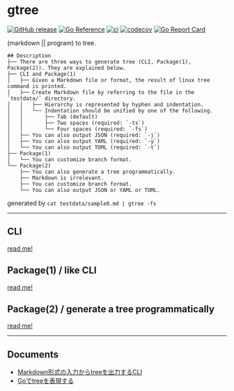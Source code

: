 # gtree

[![GitHub release](https://img.shields.io/github/release/ddddddO/gtree.svg)](https://github.com/ddddddO/gtree/releases) [![Go Reference](https://pkg.go.dev/badge/github.com/ddddddO/gtree/v6.svg)](https://pkg.go.dev/github.com/ddddddO/gtree/v6) [![ci](https://github.com/ddddddO/gtree/actions/workflows/ci.yaml/badge.svg)](https://github.com/ddddddO/gtree/actions/workflows/ci.yaml) [![codecov](https://codecov.io/gh/ddddddO/gtree/branch/master/graph/badge.svg?token=JLGSLF33RH)](https://codecov.io/gh/ddddddO/gtree) [![Go Report Card](https://goreportcard.com/badge/github.com/ddddddO/gtree)](https://goreportcard.com/report/github.com/ddddddO/gtree)

(markdown || program) to tree.

```
## Description
├── There are three ways to generate tree (CLI, Package(1), Package(2)). They are explained below.
├── CLI and Package(1)
│   ├── Given a Markdown file or format, the result of linux tree command is printed.
│   ├── Create Markdown file by referring to the file in the `testdata/` directory.
│   │   ├── Hierarchy is represented by hyphen and indentation.
│   │   └── Indentation should be unified by one of the following.
│   │       ├── Tab (default)
│   │       ├── Two spaces (required: `-ts`)
│   │       └── Four spaces (required: `-fs`)
│   ├── You can also output JSON (required: `-j`)
│   ├── You can also output YAML (required: `-y`)
│   └── You can also output TOML (required: `-t`)
├── Package(1)
│   └── You can customize branch format.
└── Package(2)
    ├── You can also generate a tree programmatically.
    ├── Markdown is irrelevant.
    ├── You can customize branch format.
    └── You can also output JSON or YAML or TOML.
```
generated by `cat testdata/sample0.md | gtree -fs`


---

## CLI
[read me!](https://github.com/ddddddO/gtree/blob/master/README_CLI.md)


## Package(1) / like CLI
[read me!](https://github.com/ddddddO/gtree/blob/master/README_Package_1.md)


## Package(2) / generate a tree programmatically
[read me!](https://github.com/ddddddO/gtree/blob/master/README_Package_2.md)

---

## Documents
- [Markdown形式の入力からtreeを出力するCLI](https://zenn.dev/ddddddo/articles/ad97623a004496)
- [Goでtreeを表現する](https://zenn.dev/ddddddo/articles/8cd85c68763f2e)
